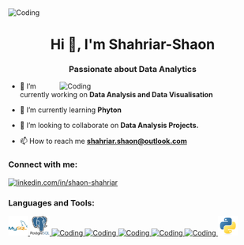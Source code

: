 
<img align="center" alt="Coding"  height="300"  width="1000" src="https://code.visualstudio.com/assets/docs/languages/tsql/execute.gif">

<h1 align="center">Hi 👋, I'm Shahriar-Shaon</h1>
<h3 align="center"> Passionate about Data Analytics</h3>

<img align="right" alt="Coding" width="400" src="https://media.tenor.com/2uyENRmiUt0AAAAC/coding.gif">


- 🔭 I’m currently working on **Data Analysis and Data Visualisation**

- 🌱 I’m currently learning **Phyton**

- 👯 I’m looking to collaborate on **Data Analysis Projects.**

- 📫 How to reach me **shahriar.shaon@outlook.com**

<h3 align="left">Connect with me:</h3>
<p align="left">
<a href="https://linkedin.com/in/linkedin.com/in/shaon-shahriar" target="blank"><img align="center" src="https://raw.githubusercontent.com/rahuldkjain/github-profile-readme-generator/master/src/images/icons/Social/linked-in-alt.svg" alt="linkedin.com/in/shaon-shahriar" height="30" width="40" /></a>
</p>

<h3 align="left">Languages and Tools:</h3>
<p align="left"> <a href="https://www.mysql.com/" target="_blank" rel="noreferrer"> <img src="https://raw.githubusercontent.com/devicons/devicon/master/icons/mysql/mysql-original-wordmark.svg" alt="mysql" width="40" height="40"/> </a> <a href="https://www.postgresql.org" target="_blank" rel="noreferrer"> <img src="https://raw.githubusercontent.com/devicons/devicon/master/icons/postgresql/postgresql-original-wordmark.svg" alt="postgresql" width="40" height="40"/> 

 <img alt="Coding"  height="40"  width="40" src="https://analyticstraininghub.com/wp-content/uploads/2020/10/icon-tableau.png">

 <img alt="Coding"  height="40"  width="40" src="https://d1tlzifd8jdoy4.cloudfront.net/wp-content/uploads/2020/12/powerbi_icatch_icon-960x473.jpg">
  <img alt="Coding"height="40"width="40"src="https://upload.wikimedia.org/wikipedia/commons/thumb/3/34/Microsoft_Office_Excel_%282019%E2%80%93present%29.svg/826px-Microsoft_Office_Excel_%282019%E2%80%93present%29.svg.png">

<img alt="Coding"  height="40"  width="40" src="https://images-wixmp-ed30a86b8c4ca887773594c2.wixmp.com/i/e7981d38-6ee3-496d-a6c0-8710745bdbfc/dedcluh-7e68983a-2abf-4342-924c-ae3e2f8ff5b6.png">
 <img alt="Coding"  height="40"  width="40" src="https://cdn-icons-png.flaticon.com/512/7377/7377994.png"> </a> <a href="https://www.python.org" target="_blank" rel="noreferrer"> <img src="https://raw.githubusercontent.com/devicons/devicon/master/icons/python/python-original.svg" alt="python" width="40" height="40"/> </a> </p>
